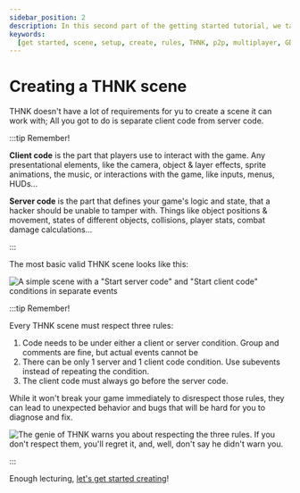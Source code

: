 ```yaml
---
sidebar_position: 2
description: In this second part of the getting started tutorial, we take a look at how to make a GDevelop scene the THNK way.
keywords:
  [get started, scene, setup, create, rules, THNK, p2p, multiplayer, GDevelop]
---
```


# Creating a THNK scene

THNK doesn't have a lot of requirements for yu to create a scene it can work with; All you got to do is separate client code from server code.

:::tip Remember!

**Client code** is the part that players use to interact with the game. Any presentational elements, like the camera, object & layer effects, sprite animations, the music, or interactions with the game, like inputs, menus, HUDs...

**Server code** is the part that defines your game's logic and state, that a hacker should be unable to tamper with. Things like object positions & movement, states of different objects, collisions, player stats, combat damage calculations...

:::

The most basic valid THNK scene looks like this:

![A simple scene with a "Start server code" and "Start client code" conditions in separate events](img/base-THNK-events.png)

:::tip Remember!

Every THNK scene must respect three rules:

1. Code needs to be under either a client or server condition. Group and comments are fine, but actual events cannot be
2. There can be only 1 server and 1 client code condition. Use subevents instead of repeating the condition.
3. The client code must always go before the server code.

While it won't break your game immediately to disrespect those rules, they can lead to unexpected behavior and bugs that will be hard for you to diagnose and fix.

![The genie of THNK warns you about respecting the three rules. If you don't respect them, you'll regret it, and, well, don't say he didn't warn you.](img/Genie-warning.png)

:::

Enough lecturing, [let's get started creating](/docs/getting-started/simple-platformer)!
